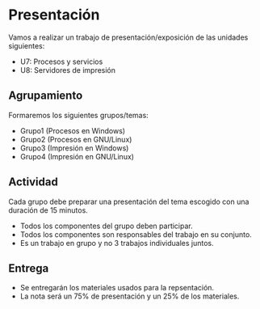 
# Presentación

Vamos a realizar un trabajo de presentación/exposición de las unidades siguientes:
* U7: Procesos y servicios
* U8: Servidores de impresión

## Agrupamiento

Formaremos los siguientes grupos/temas:
* Grupo1 (Procesos en Windows)
* Grupo2 (Procesos en GNU/Linux)
* Grupo3 (Impresión en Windows)
* Grupo4 (Impresión en GNU/Linux)

## Actividad

Cada grupo debe preparar una presentación del tema escogido con una duración de 15 minutos.
* Todos los componentes del grupo deben participar.
* Todos los componentes son responsables del trabajo en su conjunto.
* Es un trabajo en grupo y no 3 trabajos individuales juntos.

## Entrega

* Se entregarán los materiales usados para la repsentación.
* La nota será un 75% de presentación y un 25% de los materiales.
